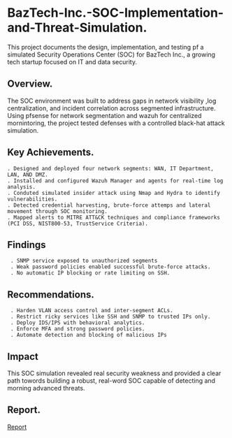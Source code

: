 # BazTech-Inc.-SOC-Implementation-and-Threat-Simulation.
This project documents the design, implementation, and testing pf a simulated Security Operations Center (SOC) for BazTech Inc., a growing tech startup focused on IT and data security.

## Overview.  
The SOC environment was built to address gaps in network visibility ,log centralization, and incident correlation across segmented infrastructure. Using pfsense for network segmentation and wazuh for centralized mornintoring, the project tested defenses with a controlled black-hat attack simulation.

## Key Achievements.
    . Designed and deployed four network segments: WAN, IT Department, LAN, AND DMZ.
    . Installed and configured Wazuh Manager and agents for real-time log analysis.
    . Conduted simulated insider attack using Nmap and Hydra to identify vulnerabilities.
    . Detected credential harvesting, brute-force attemps and lateral movement through SOC monitoring.
    . Mapped alerts to MITRE ATT&CK techniques and compliance frameworks (PCI DSS, NIST800-53, TrustService Criteria).

## Findings 
     . SNMP service exposed to unauthorized segments
     . Weak password policies enabled successful brute-force attacks.
     . No automatic IP blocking or rate limiting on SSH.

## Recommendations.
     . Harden VLAN access control and inter-segment ACLs.
     . Restrict ricky services like SSH and SNMP to trusted IPs only.
     . Deploy IDS/IPS with behavioral analytics.
     . Enforce MFA and strong password policies.
     . Automate detection and blocking of malicious IPs 
     
## Impact 
This SOC simulation revealed real security weakness and provided a clear path towords building a robust, real-word SOC capable of detecting and morning advanced threats.

## Report.
[Report](https://github.com/osehale/BazTech-Inc.-SOC-Implementation-and-Threat-Simulation./blob/main/Philip%20U%20fuah_SOC_Project.Pdf)

